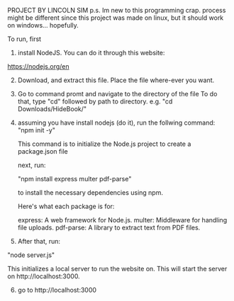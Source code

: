 PROJECT BY LINCOLN SIM
p.s. Im new to this programming crap.
process might be different since this project was made on linux, but it should work on windows... hopefully.

To run, first

1. install NodeJS. You can do it through this website:

https://nodejs.org/en

2. Download, and extract this file. Place the file where-ever you want.

3. Go to command promt and navigate to the directory of the file
   To do that, type "cd" followed by path to directory.
   e.g. "cd Downloads/HideBook/"

4. assuming you have install nodejs (do it), run the follwing command:
   "npm init -y"

   This command is to initialize the Node.js project to create a package.json file

   next, run:

   "npm install express multer pdf-parse"

   to install the necessary dependencies using npm.

   Here's what each package is for:

    express: A web framework for Node.js.
    multer: Middleware for handling file uploads.
    pdf-parse: A library to extract text from PDF files.

5. After that, run:

  "node server.js"

  This initializes a local server to run the website on. This will start the server on http://localhost:3000.

6. go to http://localhost:3000
